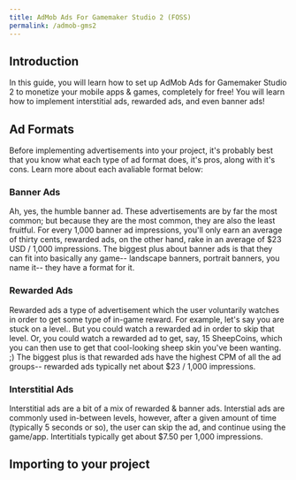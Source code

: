 ```yaml
---
title: AdMob Ads For Gamemaker Studio 2 (FOSS)
permalink: /admob-gms2
---
```


## Introduction

In this guide, you will learn how to set up AdMob Ads for Gamemaker Studio 2 to monetize your mobile apps & games, completely for free! You will learn how to implement interstitial ads, rewarded ads, and even banner ads!

## Ad Formats

Before implementing advertisements into your project, it's probably best that you know what each type of ad format does, it's pros, along with it's cons. Learn more about each avaliable format below:


### Banner Ads

Ah, yes, the humble banner ad. These advertisements are by far the most common; but because they are the most common, they are also the least fruitful. For every 1,000 banner ad impressions, you'll only earn an average of thirty cents, rewarded ads, on the other hand, rake in an average of $23 USD / 1,000 impressions. The biggest plus about banner ads is that they can fit into basically any game-- landscape banners, portrait banners, you name it-- they have a format for it.

### Rewarded Ads

Rewarded ads a type of advertisement which the user voluntarily watches in order to get some type of in-game reward. For example, let's say you are stuck on a level.. But you could watch a rewarded ad in order to skip that level. Or, you could watch a rewarded ad to get, say, 15 SheepCoins, which you can then use to get that cool-looking sheep skin you've been wanting. ;) The biggest plus is that rewarded ads have the highest CPM of all the ad groups-- rewarded ads typically net about $23 / 1,000 impressions.

### Interstitial Ads

Interstitial ads are a bit of a mix of rewarded & banner ads. Interstial ads are commonly used in-between levels, however, after a given amount of time (typically 5 seconds or so), the user can skip the ad, and continue using the game/app. Intertitials typically get about $7.50 per 1,000 impressions.

## Importing to your project
